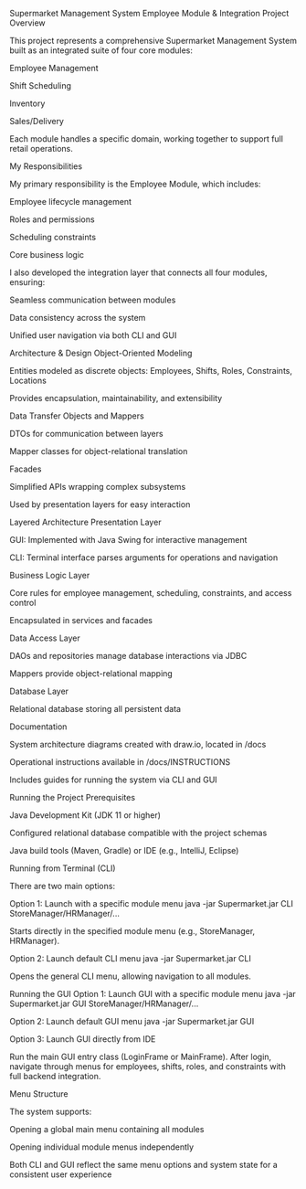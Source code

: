 Supermarket Management System
Employee Module & Integration Project Overview

This project represents a comprehensive Supermarket Management System built as an integrated suite of four core modules:

Employee Management

Shift Scheduling

Inventory

Sales/Delivery

Each module handles a specific domain, working together to support full retail operations.

My Responsibilities

My primary responsibility is the Employee Module, which includes:

Employee lifecycle management

Roles and permissions

Scheduling constraints

Core business logic

I also developed the integration layer that connects all four modules, ensuring:

Seamless communication between modules

Data consistency across the system

Unified user navigation via both CLI and GUI

Architecture & Design
Object-Oriented Modeling

Entities modeled as discrete objects: Employees, Shifts, Roles, Constraints, Locations

Provides encapsulation, maintainability, and extensibility

Data Transfer Objects and Mappers

DTOs for communication between layers

Mapper classes for object-relational translation

Facades

Simplified APIs wrapping complex subsystems

Used by presentation layers for easy interaction

Layered Architecture
Presentation Layer

GUI: Implemented with Java Swing for interactive management

CLI: Terminal interface parses arguments for operations and navigation

Business Logic Layer

Core rules for employee management, scheduling, constraints, and access control

Encapsulated in services and facades

Data Access Layer

DAOs and repositories manage database interactions via JDBC

Mappers provide object-relational mapping

Database Layer

Relational database storing all persistent data

Documentation

System architecture diagrams created with draw.io, located in /docs

Operational instructions available in /docs/INSTRUCTIONS

Includes guides for running the system via CLI and GUI

Running the Project
Prerequisites

Java Development Kit (JDK 11 or higher)

Configured relational database compatible with the project schemas

Java build tools (Maven, Gradle) or IDE (e.g., IntelliJ, Eclipse)

Running from Terminal (CLI)

There are two main options:

Option 1: Launch with a specific module menu
java -jar Supermarket.jar CLI StoreManager/HRManager/...


Starts directly in the specified module menu (e.g., StoreManager, HRManager).

Option 2: Launch default CLI menu
java -jar Supermarket.jar CLI


Opens the general CLI menu, allowing navigation to all modules.

Running the GUI
Option 1: Launch GUI with a specific module menu
java -jar Supermarket.jar GUI StoreManager/HRManager/...

Option 2: Launch default GUI menu
java -jar Supermarket.jar GUI

Option 3: Launch GUI directly from IDE

Run the main GUI entry class (LoginFrame or MainFrame).
After login, navigate through menus for employees, shifts, roles, and constraints with full backend integration.

Menu Structure

The system supports:

Opening a global main menu containing all modules

Opening individual module menus independently

Both CLI and GUI reflect the same menu options and system state for a consistent user experience

